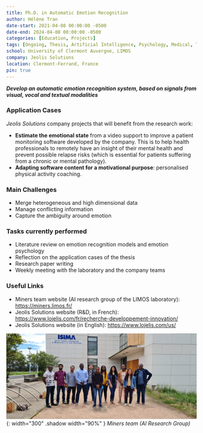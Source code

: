 ```yaml
---
title: Ph.D. in Automatic Emotion Recognition
author: Hélène Tran
date-start: 2021-04-08 00:00:00 -0500
date-end: 2024-04-08 00:00:00 -0500
categories: [Education, Projects]
tags: [Ongoing, Thesis, Artificial Intelligence, Psychology, Medical, Teamwork, Project Management]
school: University of Clermont Auvergne, LIMOS
company: Jeolis Solutions
location: Clermont-Ferrand, France
pin: true
---
```


***Develop an automatic emotion recognition system, based on signals from visual, vocal and textual modalities***

### Application Cases 
*Jeolis Solutions* company projects that will benefit from the research work: 
- **Estimate the emotional state** from a video support to improve a patient monitoring software developed by the company. This is to help health professionals to remotely have an insight of their mental health and prevent possible relapse risks (which is essential for patients suffering from a chronic or mental pathology).
- **Adapting software content for a motivational purpose**: personalised physical activity coaching.
 
### Main Challenges
- Merge heterogeneous and high dimensional data
- Manage conflicting information
- Capture the ambiguity around emotion

### Tasks currently performed
- Literature review on emotion recognition models and emotion psychology
- Reflection on the application cases of the thesis
- Research paper writing
- Weekly meeting with the laboratory and the company teams

### Useful Links
- Miners team website (AI research group of the LIMOS laboratory): <https://miners.limos.fr/>
- Jeolis Solutions website (R&D, in French): <https://www.lojelis.com/fr/recherche-developpement-innovation/>
- Jeolis Solutions website (in English): <https://www.lojelis.com/us/>

![Shadow Avatar](/assets/img/posts/Miners_team.jpg){: width="300" .shadow width="90%" }
_Miners team (AI Research Group)_
